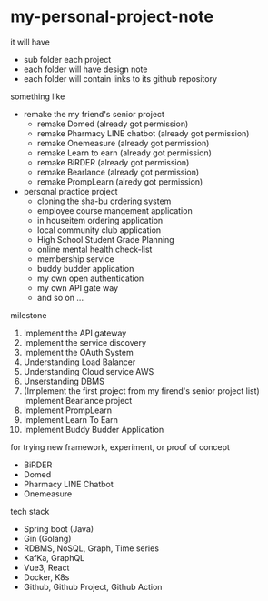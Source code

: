# my-personal-project-note
it will have 
- sub folder each project
- each folder will have design note
- each folder will contain links to its github repository

something like
- remake the my friend's senior project
  - remake Domed (already got permission)
  - remake Pharmacy LINE chatbot (already got permission)
  - remake Onemeasure (already got permission)
  - remake Learn to earn (already got permission)
  - remake BiRDER (already got permission)
  - remake Bearlance (already got permission)
  - remake PrompLearn (alredy got permission)
- personal practice project
  - cloning the sha-bu ordering system
  - employee course mangement application
  - in houseitem ordering application
  - local community club application
  - High School Student Grade Planning 
  - online mental health check-list
  - membership service 
  - buddy budder application 
  - my own open authentication
  - my own API gate way
  - and so on ...

milestone
1. Implement the API gateway
2. Implement the service discovery
3. Implement the OAuth System
4. Understanding Load Balancer
5. Understanding Cloud service AWS
6. Unserstanding DBMS
7. (Implement the first project from my firend's senior project list) Implement Bearlance project
8. Implement PrompLearn
9. Implement Learn To Earn
10. Implement Buddy Budder Application

for trying new framework, experiment, or proof of concept
- BiRDER
- Domed
- Pharmacy LINE Chatbot
- Onemeasure

tech stack
- Spring boot (Java)
- Gin (Golang)
- RDBMS, NoSQL, Graph, Time series
- KafKa, GraphQL
- Vue3, React
- Docker, K8s
- Github, Github Project, Github Action
